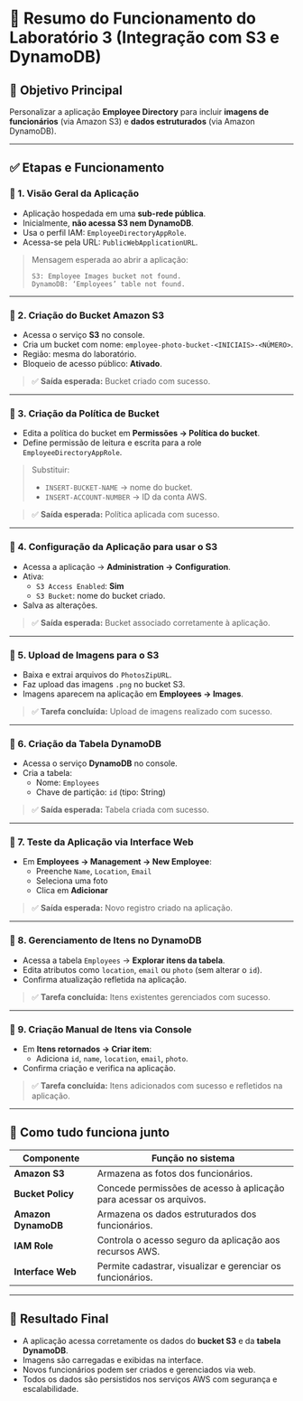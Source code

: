 # 🧪 Resumo do Funcionamento do Laboratório 3 (Integração com S3 e DynamoDB)

## 🎯 Objetivo Principal
Personalizar a aplicação **Employee Directory** para incluir **imagens de funcionários** (via Amazon S3) e **dados estruturados** (via Amazon DynamoDB).

---

## ✅ Etapas e Funcionamento

### 🔹 1. Visão Geral da Aplicação
- Aplicação hospedada em uma **sub-rede pública**.
- Inicialmente, **não acessa S3 nem DynamoDB**.
- Usa o perfil IAM: `EmployeeDirectoryAppRole`.
- Acessa-se pela URL: `PublicWebApplicationURL`.

> Mensagem esperada ao abrir a aplicação:
> ```
> S3: Employee Images bucket not found.
> DynamoDB: ‘Employees’ table not found.
> ```

---

### 🔹 2. Criação do Bucket Amazon S3
- Acessa o serviço **S3** no console.
- Cria um bucket com nome: `employee-photo-bucket-<INICIAIS>-<NÚMERO>`.
- Região: mesma do laboratório.
- Bloqueio de acesso público: **Ativado**.

> ✅ **Saída esperada:** Bucket criado com sucesso.

---

### 🔹 3. Criação da Política de Bucket
- Edita a política do bucket em **Permissões → Política do bucket**.
- Define permissão de leitura e escrita para a role `EmployeeDirectoryAppRole`.

> Substituir:
> - `INSERT-BUCKET-NAME` → nome do bucket.  
> - `INSERT-ACCOUNT-NUMBER` → ID da conta AWS.

> ✅ **Saída esperada:** Política aplicada com sucesso.

---

### 🔹 4. Configuração da Aplicação para usar o S3
- Acessa a aplicação → **Administration → Configuration**.
- Ativa:
  - `S3 Access Enabled`: **Sim**  
  - `S3 Bucket`: nome do bucket criado.
- Salva as alterações.

> ✅ **Saída esperada:** Bucket associado corretamente à aplicação.

---

### 🔹 5. Upload de Imagens para o S3
- Baixa e extrai arquivos do `PhotosZipURL`.
- Faz upload das imagens `.png` no bucket S3.
- Imagens aparecem na aplicação em **Employees → Images**.

> ✅ **Tarefa concluída:** Upload de imagens realizado com sucesso.

---

### 🔹 6. Criação da Tabela DynamoDB
- Acessa o serviço **DynamoDB** no console.
- Cria a tabela:
  - Nome: `Employees`
  - Chave de partição: `id` (tipo: String)

> ✅ **Saída esperada:** Tabela criada com sucesso.

---

### 🔹 7. Teste da Aplicação via Interface Web
- Em **Employees → Management → New Employee**:
  - Preenche `Name`, `Location`, `Email`
  - Seleciona uma foto
  - Clica em **Adicionar**

> ✅ **Saída esperada:** Novo registro criado na aplicação.

---

### 🔹 8. Gerenciamento de Itens no DynamoDB
- Acessa a tabela `Employees` → **Explorar itens da tabela**.
- Edita atributos como `location`, `email` ou `photo` (sem alterar o `id`).
- Confirma atualização refletida na aplicação.

> ✅ **Tarefa concluída:** Itens existentes gerenciados com sucesso.

---

### 🔹 9. Criação Manual de Itens via Console
- Em **Itens retornados → Criar item**:
  - Adiciona `id`, `name`, `location`, `email`, `photo`.
- Confirma criação e verifica na aplicação.

> ✅ **Tarefa concluída:** Itens adicionados com sucesso e refletidos na aplicação.

---

## 🧠 Como tudo funciona junto

| Componente                  | Função no sistema                                                     |
|-----------------------------|------------------------------------------------------------------------|
| **Amazon S3**               | Armazena as fotos dos funcionários.                                   |
| **Bucket Policy**           | Concede permissões de acesso à aplicação para acessar os arquivos.    |
| **Amazon DynamoDB**         | Armazena os dados estruturados dos funcionários.                      |
| **IAM Role**                | Controla o acesso seguro da aplicação aos recursos AWS.               |
| **Interface Web**           | Permite cadastrar, visualizar e gerenciar os funcionários.            |

---

## 🚀 Resultado Final

- A aplicação acessa corretamente os dados do **bucket S3** e da **tabela DynamoDB**.
- Imagens são carregadas e exibidas na interface.
- Novos funcionários podem ser criados e gerenciados via web.
- Todos os dados são persistidos nos serviços AWS com segurança e escalabilidade.
